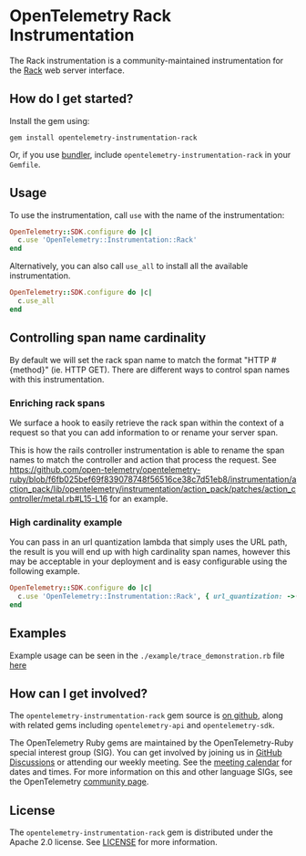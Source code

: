 # OpenTelemetry Rack Instrumentation

The Rack instrumentation is a community-maintained instrumentation for the [Rack][rack-home] web server interface.

## How do I get started?

Install the gem using:

```
gem install opentelemetry-instrumentation-rack
```

Or, if you use [bundler][bundler-home], include `opentelemetry-instrumentation-rack` in your `Gemfile`.

## Usage

To use the instrumentation, call `use` with the name of the instrumentation:

```ruby
OpenTelemetry::SDK.configure do |c|
  c.use 'OpenTelemetry::Instrumentation::Rack'
end
```

Alternatively, you can also call `use_all` to install all the available instrumentation.

```ruby
OpenTelemetry::SDK.configure do |c|
  c.use_all
end
```
## Controlling span name cardinality

By default we will set the rack span name to match the format "HTTP #{method}" (ie. HTTP GET). There are different ways to control span names with this instrumentation.

### Enriching rack spans

We surface a hook to easily retrieve the rack span within the context of a request so that you can add information to or rename your server span.

This is how the rails controller instrumentation is able to rename the span names to match the controller and action that process the request. See https://github.com/open-telemetry/opentelemetry-ruby/blob/f6fb025bef69f839078748f56516ce38c7d51eb8/instrumentation/action_pack/lib/opentelemetry/instrumentation/action_pack/patches/action_controller/metal.rb#L15-L16 for an example.

### High cardinality example

You can pass in an url quantization lambda that simply uses the URL path, the result is you will end up with high cardinality span names, however this may be acceptable in your deployment and is easy configurable using the following example.

```ruby
OpenTelemetry::SDK.configure do |c|
  c.use 'OpenTelemetry::Instrumentation::Rack', { url_quantization: ->(path, _env) { path.to_s } }
end
```

## Examples

Example usage can be seen in the `./example/trace_demonstration.rb` file [here](https://github.com/open-telemetry/opentelemetry-ruby/blob/main/instrumentation/rack/example/trace_demonstration.rb)

## How can I get involved?

The `opentelemetry-instrumentation-rack` gem source is [on github][repo-github], along with related gems including `opentelemetry-api` and `opentelemetry-sdk`.

The OpenTelemetry Ruby gems are maintained by the OpenTelemetry-Ruby special interest group (SIG). You can get involved by joining us in [GitHub Discussions][discussions-url] or attending our weekly meeting. See the [meeting calendar][community-meetings] for dates and times. For more information on this and other language SIGs, see the OpenTelemetry [community page][ruby-sig].

## License

The `opentelemetry-instrumentation-rack` gem is distributed under the Apache 2.0 license. See [LICENSE][license-github] for more information.

[rack-home]: https://github.com/rack/rack
[bundler-home]: https://bundler.io
[repo-github]: https://github.com/open-telemetry/opentelemetry-ruby
[license-github]: https://github.com/open-telemetry/opentelemetry-ruby/blob/main/LICENSE
[ruby-sig]: https://github.com/open-telemetry/community#ruby-sig
[community-meetings]: https://github.com/open-telemetry/community#community-meetings
[discussions-url]: https://github.com/open-telemetry/opentelemetry-ruby/discussions

